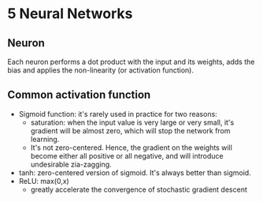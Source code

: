 # 5 Neural Networks

## Neuron

Each neuron performs a dot product with the input and its weights, adds the bias and applies the non-linearity (or activation function).

## Common activation function

- Sigmoid function: it's rarely used in practice for two reasons:
  - saturation: when the input value is very large or very small, it's gradient will be almost zero, which will stop the network from learning.
  - It's not zero-centered. Hence, the gradient on the weights will become either all positive or all negative, and will introduce undesirable zia-zagging.
- tanh: zero-centered version of sigmoid. It's always better than sigmoid.
- ReLU: max(0,x)
  - greatly accelerate the convergence of stochastic gradient descent

